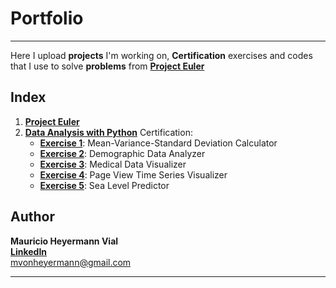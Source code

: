 # Portfolio #
***
Here I upload **projects** I'm working on, **Certification** exercises and codes that I use to solve **problems** from __[Project Euler](https://projecteuler.net/about)__

## Index ##
1.  __[Project Euler](https://github.com/mheyermann/MyPortfolio/blob/main/Project%20Euler.ipynb)__
2.  __[Data Analysis with Python](https://github.com/mheyermann/MyPortfolio/tree/main/Data%20Analysis%20with%20Python)__ Certification:
     -  __[Exercise 1](https://github.com/mheyermann/MyPortfolio/blob/main/Data%20Analysis%20with%20Python/Exercise%201/main.ipynb)__: Mean-Variance-Standard Deviation Calculator
     -  __[Exercise 2](https://github.com/mheyermann/MyPortfolio/blob/main/Data%20Analysis%20with%20Python/Exercise%202/main.ipynb)__: Demographic Data Analyzer
     -  __[Exercise 3](https://github.com/mheyermann/MyPortfolio/blob/main/Data%20Analysis%20with%20Python/Exercise%203/main.ipynb)__: Medical Data Visualizer
     -  __[Exercise 4](https://github.com/mheyermann/MyPortfolio/blob/main/Data%20Analysis%20with%20Python/Exercise%204/main.ipynb)__: Page View Time Series Visualizer
     -  __[Exercise 5](https://github.com/mheyermann/MyPortfolio/blob/main/Data%20Analysis%20with%20Python/Exercise%205/main.ipynb)__: Sea Level Predictor

## Author ##
**Mauricio Heyermann Vial** <br>
__[LinkedIn](https://www.linkedin.com/in/mauricio-heyermann-vial/)__ <br>
mvonheyermann@gmail.com <br>
___   


